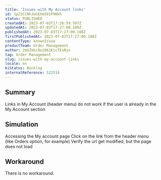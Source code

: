 ```yaml
---
title: 'Issues with My Account links'
id: 1p23CCNhJwnEXm501P9Nxh
status: PUBLISHED
createdAt: 2023-07-03T17:26:59.597Z
updatedAt: 2023-07-03T17:27:00.108Z
publishedAt: 2023-07-03T17:27:00.108Z
firstPublishedAt: 2023-07-03T17:27:00.108Z
contentType: knownIssue
productTeam: Order Management
author: 2mXZkbi0oi061KicTExNjo
tag: Order Management
slug: issues-with-my-account-links
locale: en
kiStatus: Backlog
internalReference: 522514
---
```


## Summary


Links in My Account (header menu) do not work if the user is already in the My Account section


##

## Simulation


Accessing the My account page
Click on the link from the header menu (like Orders option, for example)
Verify the url get modified, but the page does not load


##

## Workaround


There is no workaround.





